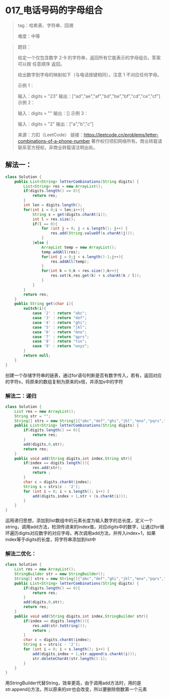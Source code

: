 # 017_电话号码的字母组合

> tag：哈希表、字符串、回溯
>
> 难度：中等

> 题目：
>
> 给定一个仅包含数字 2-9 的字符串，返回所有它能表示的字母组合。答案可以按 任意顺序 返回。
>
> 给出数字到字母的映射如下（与电话按键相同）。注意 1 不对应任何字母。
>
> 示例 1：
>
> 输入：digits = "23"
> 输出：["ad","ae","af","bd","be","bf","cd","ce","cf"]
> 示例 2：
>
> 输入：digits = ""
> 输出：[]
> 示例 3：
>
> 输入：digits = "2"
> 输出：["a","b","c"]
>
> 来源：力扣（LeetCode）
> 链接：https://leetcode.cn/problems/letter-combinations-of-a-phone-number
> 著作权归领扣网络所有。商业转载请联系官方授权，非商业转载请注明出处。

## 解法一：

```java
class Solution {
    public List<String> letterCombinations(String digits) {
        List<String> res = new ArrayList();
        if(digits.length() == 0){
            return res;
        }
        int len = digits.length();
        for(int i = 0;i < len;i++){
            String s = get(digits.charAt(i));
            int l = res.size();
            if(l == 0){
                for (int j = 0; j < s.length(); j++) {
                    res.add(String.valueOf(s.charAt(j)));
                }
            }else {
                ArrayList temp = new ArrayList();
                temp.addAll(res);
                for(int j = 0;j < s.length()-1;j++){
                    res.addAll(temp);
                }
                for(int k = 0;k < res.size();k++){
                    res.set(k,res.get(k) + s.charAt(k / l));
                }
            }
        }
        return res;
    }
    public String get(char i){
        switch(i){
            case '2' : return "abc";
            case '3' : return "def";
            case '4' : return "ghi";
            case '5' : return "jkl";
            case '6' : return "mno";
            case '7' : return "qprs";
            case '8' : return "tuv";
            case '9' : return "wxyz";
        }
        return null;
    }
}
```

创建一个存储字符串的链表，通过for语句判断是否有数字传入，若有，返回对应的字符s，将原来的数组复制为原来的s倍，并添加s中的字符

### 解法二：递归

```java
class Solution {
	List res = new ArrayList();
    String str = "";
    String[] strs = new String[]{"abc","def","ghi","jkl","mno","pqrs","tuv","wxyz"};
    public List<String> letterCombinations(String digits) {
        if(digits.length() == 0){
            return res;
        }
        add(digits,0,str);
        return res;
    }
    public void add(String digits,int index,String str){
        if(index == digits.length()){
            res.add(str);
            return ;
        }
        char c = digits.charAt(index);
        String s = strs[c - '2'];
        for (int i = 0; i < s.length(); i++) {
            add(digits,index + 1,str + (s.charAt(i)));
        }
    }
}
```

运用递归思想，添加到list数组中的元素长度为输入数字的总长度，定义一个string，调用add方法，检测传进来的index值，对应digits中的数字，让通过for循环遍历digits对应数字的对应字母，再次调用add方法，并传入index+1，如果index等于digits的长度，将字符串添加到list中

### 解法二优化：

```java
class Solution {
    List res = new ArrayList();
    StringBuilder str = new StringBuilder();
    String[] strs = new String[]{"abc","def","ghi","jkl","mno","pqrs","tuv","wxyz"};
    public List<String> letterCombinations(String digits) {
        if(digits.length() == 0){
            return res;
        }
        add(digits,0,str);
        return res;
    }
    public void add(String digits,int index,StringBuilder str){
        if(index == digits.length()){
            res.add(str.toString());
            return ;
        }
        char c = digits.charAt(index);
        String s = strs[c - '2'];
        for (int i = 0; i < s.length(); i++) {
            add(digits,index + 1,str.append(s.charAt(i)));
            str.deleteCharAt(str.length()-1);
        }
    }
}
```

用StringBuilder代替String，效率更高，由于调用add方法时，用的是str.append()方法，所以原来的str也会改变，所以要删除倒数第一个元素